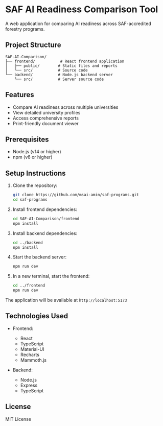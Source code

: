 # SAF AI Readiness Comparison Tool

A web application for comparing AI readiness across SAF-accredited forestry programs.

## Project Structure

```
SAF-AI-Comparison/
├── frontend/           # React frontend application
│   ├── public/        # Static files and reports
│   └── src/           # Source code
└── backend/           # Node.js backend server
    └── src/           # Server source code
```

## Features

- Compare AI readiness across multiple universities
- View detailed university profiles
- Access comprehensive reports
- Print-friendly document viewer

## Prerequisites

- Node.js (v14 or higher)
- npm (v6 or higher)

## Setup Instructions

1. Clone the repository:
   ```bash
   git clone https://github.com/msai-amin/saf-programs.git
   cd saf-programs
   ```

2. Install frontend dependencies:
   ```bash
   cd SAF-AI-Comparison/frontend
   npm install
   ```

3. Install backend dependencies:
   ```bash
   cd ../backend
   npm install
   ```

4. Start the backend server:
   ```bash
   npm run dev
   ```

5. In a new terminal, start the frontend:
   ```bash
   cd ../frontend
   npm run dev
   ```

The application will be available at `http://localhost:5173`

## Technologies Used

- Frontend:
  - React
  - TypeScript
  - Material-UI
  - Recharts
  - Mammoth.js

- Backend:
  - Node.js
  - Express
  - TypeScript

## License

MIT License 